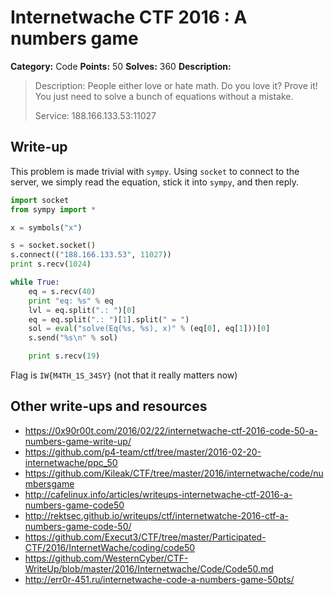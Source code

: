 # Internetwache CTF 2016 : A numbers game

**Category:** Code
**Points:** 50
**Solves:** 360
**Description:**

> Description: People either love or hate math. Do you love it? Prove it! You just need to solve a bunch of equations without a mistake.
> 
> 
> Service: 188.166.133.53:11027


## Write-up

This problem is made trivial with `sympy`. Using `socket` to connect to the server, we simply read the equation, stick it into `sympy`, and then reply.

```python
import socket
from sympy import *

x = symbols("x")

s = socket.socket()
s.connect(("188.166.133.53", 11027))
print s.recv(1024)

while True:
	eq = s.recv(40)
	print "eq: %s" % eq
	lvl = eq.split(".: ")[0]
	eq = eq.split(".: ")[1].split(" = ")
	sol = eval("solve(Eq(%s, %s), x)" % (eq[0], eq[1]))[0]
	s.send("%s\n" % sol)

	print s.recv(19)
```

Flag is `IW{M4TH_1S_34SY}` (not that it really matters now)

## Other write-ups and resources

* <https://0x90r00t.com/2016/02/22/internetwache-ctf-2016-code-50-a-numbers-game-write-up/>
* <https://github.com/p4-team/ctf/tree/master/2016-02-20-internetwache/ppc_50>
* <https://github.com/Kileak/CTF/tree/master/2016/internetwache/code/numbersgame>
* <http://cafelinux.info/articles/writeups-internetwache-ctf-2016-a-numbers-game-code50>
* <http://rektsec.github.io/writeups/ctf/internetwatche-2016-ctf-a-numbers-game-code-50/>
* <https://github.com/Execut3/CTF/tree/master/Participated-CTF/2016/InternetWache/coding/code50>
* <https://github.com/WesternCyber/CTF-WriteUp/blob/master/2016/Internetwache/Code/Code50.md>
* <http://err0r-451.ru/internetwache-code-a-numbers-game-50pts/>
